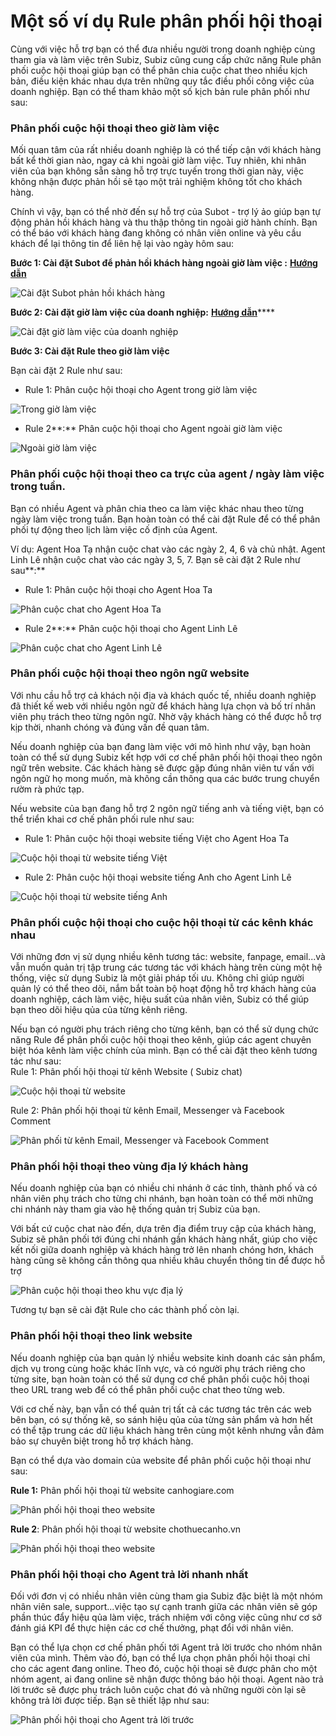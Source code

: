 # Một số ví dụ Rule phân phối hội thoại

Cùng với việc hỗ trợ bạn có thể đưa nhiều người trong doanh nghiệp cùng tham gia và làm việc trên Subiz, Subiz cũng cung cấp chức năng Rule phân phối cuộc hội thoại giúp bạn có thể phân chia cuộc chat theo nhiều kịch bản, điều kiện khác nhau dựa trên những quy tắc điều phối công việc của doanh nghiệp. Bạn có thể tham khảo một số kịch bản rule phân phối như sau:

### **Phân phối cuộc hội thoại theo giờ làm việc**

Mối quan tâm của rất nhiều doanh nghiệp là có thể tiếp cận với khách hàng bất kể thời gian nào, ngay cả khi ngoài giờ làm việc. Tuy nhiên, khi nhân viên của bạn không sẵn sàng hỗ trợ trực tuyến trong thời gian này, việc không nhận được phản hồi sẽ tạo một trải nghiệm không tốt cho khách hàng. 

Chính vì vậy, bạn có thể nhờ đến sự hỗ trợ của Subot - trợ lý ảo giúp bạn tự động phản hồi khách hàng và thu thập thông tin ngoài giờ hành chính. Bạn có thể báo với khách hàng đang không có nhân viên online và yêu cầu khách để lại thông tin để liên hệ lại vào ngày hôm sau:

**Bước 1: Cài đặt Subot để phản hồi khách hàng ngoài giờ làm việc :** [**Hướng dẫn**](https://help.subiz.com/bat-dau-voi-subiz/trien-khai-hoat-dong/subot-bot-tu-dong-tra-loi-va-hoi-thong-tin#subot-la-gi)

![C&#xE0;i &#x111;&#x1EB7;t Subot ph&#x1EA3;n h&#x1ED3;i kh&#xE1;ch h&#xE0;ng](../../../.gitbook/assets/assets_-lcrbjdxgv2cwmzzedgk_-lyqpvvnll_qrefkfkt-_-lyqpblv570yd3zrzlpv_screen-shot-2019-02-11-at-2.14.png)

**Bước 2: Cài đặt giờ làm việc của doanh nghiệp:** [**Hướng dẫn**](https://help.subiz.com/bat-dau-voi-subiz/trien-khai-hoat-dong/cai-dat-gio-lam-viec)\*\*\*\*

![C&#xE0;i &#x111;&#x1EB7;t gi&#x1EDD; l&#xE0;m vi&#x1EC7;c c&#x1EE7;a doanh nghi&#x1EC7;p](../../../.gitbook/assets/assets_-lcrbjdxgv2cwmzzedgk_-lyos43hszk6h4mbvjmm_-lyoz5v68mc1g5ed0y8e_business-hour-1.jpg)

**Bước 3: Cài đặt Rule theo giờ làm việc**

Bạn cài đặt 2 Rule như sau:

* Rule 1: Phân cuộc hội thoại cho Agent trong giờ làm việc

![Trong gi&#x1EDD; l&#xE0;m vi&#x1EC7;c](../../../.gitbook/assets/rule-phan-phoi-trong-gio.png)

* Rule 2**:** Phân cuộc hội thoại cho Agent ngoài giờ làm việc

![Ngo&#xE0;i gi&#x1EDD; l&#xE0;m vi&#x1EC7;c](../../../.gitbook/assets/rule-phan-phoi-ngoai-gio.png)

### **Phân phối cuộc hội thoại theo ca trực của agent / ngày làm việc trong tuần.**

Bạn có nhiều Agent và phân chia theo ca làm việc khác nhau theo từng ngày làm việc trong tuần. Bạn hoàn toàn có thể cài đặt Rule để có thể phân phối tự động theo lịch làm việc cố định của Agent.

Ví dụ: Agent Hoa Tạ nhận cuộc chat vào các ngày 2, 4, 6 và chủ nhật. Agent Linh Lê nhận cuộc chat vào các ngày 3, 5, 7. Bạn sẽ cài đặt 2 Rule như sau**:**

* Rule 1: Phân cuộc hội thoại cho Agent Hoa Ta

![Ph&#xE2;n cu&#x1ED9;c chat cho Agent Hoa Ta](../../../.gitbook/assets/phan-cuoc-chat-ngay-chan-cho-hoa-ta.png)

* Rule 2**:** Phân cuộc hội thoại cho Agent Linh Lê

![Ph&#xE2;n cu&#x1ED9;c chat cho Agent Linh L&#xEA;](../../../.gitbook/assets/phan-cuoc-chat-ngay-le-cho-linh.png)

### **Phân phối cuộc hội thoại theo ngôn ngữ website**

Với nhu cầu hỗ trợ cả khách nội địa và khách quốc tế, nhiều doanh nghiệp đã thiết kế web với nhiều ngôn ngữ để khách hàng lựa chọn và bố trí nhân viên phụ trách theo từng ngôn ngữ. Nhờ vậy khách hàng có thể được hỗ trợ kịp thời, nhanh chóng và đúng vấn đề quan tâm.

Nếu doanh nghiệp của bạn đang làm việc với mô hình như vậy, bạn hoàn toàn có thể sử dụng Subiz kết hợp với cơ chế phân phối hội thoại theo ngôn ngữ trên website. Các khách hàng sẽ được gặp đúng nhân viên tư vấn với ngôn ngữ họ mong muốn, mà không cần thông qua các bước trung chuyển rườm rà phức tạp. 

Nếu website của bạn đang hỗ trợ 2 ngôn ngữ tiếng anh và tiếng việt, bạn có thể triển khai cơ chế phân phối rule như sau:

* Rule 1: Phân cuộc hội thoại website tiếng Việt cho Agent Hoa Ta

![Cu&#x1ED9;c h&#x1ED9;i tho&#x1EA1;i t&#x1EEB; website ti&#x1EBF;ng Vi&#x1EC7;t](../../../.gitbook/assets/phan-chat-website-tieng-viet-cho-agent-hoa-ta.png)

* Rule 2: Phân cuộc hội thoại website tiếng Anh cho Agent Linh Lê

![Cu&#x1ED9;c h&#x1ED9;i tho&#x1EA1;i t&#x1EEB; website ti&#x1EBF;ng Anh](../../../.gitbook/assets/phan-chat-website-tieng-anh-cho-agent-linh.png)

### Phân phối cuộc hội thoại cho cuộc hội thoại từ các kênh khác nhau

Với những đơn vị sử dụng nhiều kênh tương tác: website, fanpage, email...và vẫn muốn quản trị tập trung các tương tác với khách hàng trên cùng một hệ thống, việc sử dụng Subiz là một giải pháp tối ưu. Không chỉ giúp người quản lý có thể theo dõi, nắm bắt toàn bộ hoạt động hỗ trợ khách hàng của doanh nghiệp, cách làm việc, hiệu suất của nhân viên, Subiz có thể giúp bạn theo dõi hiệu qủa của từng kênh riêng.

Nếu bạn có người phụ trách riêng cho từng kênh, bạn có thể sử dụng chức năng Rule để phân phối cuộc hội thoại theo kênh, giúp các agent chuyên biệt hóa kênh làm việc chính của mình. Bạn có thể cài đặt theo kênh tương tác như sau:  
Rule 1: Phân phối hội thoại từ kênh Website \( Subiz chat\)

![Cu&#x1ED9;c h&#x1ED9;i tho&#x1EA1;i t&#x1EEB; website](../../../.gitbook/assets/phan-rule-kenh-website-cho-chi.png)

Rule 2: Phân phối hội thoại từ kênh Email, Messenger và Facebook Comment

![Ph&#xE2;n ph&#x1ED1;i t&#x1EEB; k&#xEA;nh Email, Messenger v&#xE0; Facebook Comment](../../../.gitbook/assets/phan-phoi-hoi-thoai-theo-kenh-fanpagepng.png)

### Phân phối hội thoại theo vùng địa lý khách hàng 

Nếu doanh nghiệp của bạn có nhiều chi nhánh ở các tỉnh, thành phố và có nhân viên phụ trách cho từng chi nhánh, bạn hoàn toàn có thể mời những chi nhánh này tham gia vào hệ thống quản trị Subiz của bạn. 

Với bất cứ cuộc chat nào đến, dựa trên địa điểm truy cập của khách hàng, Subiz sẽ phân phối tới đúng chi nhánh gần khách hàng nhất, giúp cho việc kết nối giữa doanh nghiệp và khách hàng trở lên nhanh chóng hơn, khách hàng cũng sẽ không cần thông qua nhiều khâu chuyển thông tin để được hỗ trợ

![Ph&#xE2;n cu&#x1ED9;c h&#x1ED9;i tho&#x1EA1;i theo khu v&#x1EF1;c &#x111;&#x1ECB;a l&#xFD;](../../../.gitbook/assets/phan-chat-theo-tp.png)

Tương tự bạn sẽ cài đặt Rule cho các thành phố còn lại.

### Phân phối hội thoại theo link website

Nếu doanh nghiệp của bạn quản lý nhiều website kinh doanh các sản phẩm, dịch vụ trong cùng hoặc khác lĩnh vực, và có người phụ trách riêng cho từng site, bạn hoàn toàn có thể sử dụng cơ chế phân phối cuộc hôị thoại theo URL trang web để có thể phân phối cuộc chat theo từng web.

Với cơ chế này, bạn vẫn có thể quản trị tất cả các tương tác trên các web bên bạn, có sự thống kê, so sánh hiệu qủa của từng sản phẩm và hơn hết có thể tập trung các dữ liệu khách hàng trên cùng một kênh nhưng vẫn đảm bảo sự chuyên biệt trong hỗ trợ khách hàng.

Bạn có thể dựa vào domain của website để phân phối cuộc hội thoại như sau:

  
**Rule 1:** Phân phối hội thoại từ website canhogiare.com

![Ph&#xE2;n ph&#x1ED1;i h&#x1ED9;i tho&#x1EA1;i theo website](../../../.gitbook/assets/phan-phoi-hoi-thoai-theo-website-cu-the1.png)

**Rule 2**: Phân phối hội thoại từ website chothuecanho.vn

![Ph&#xE2;n ph&#x1ED1;i h&#x1ED9;i tho&#x1EA1;i theo website](../../../.gitbook/assets/phan-phoi-cuoc-chat-theo-link-website.png)

### Phân phối hội thoại cho Agent trả lời nhanh nhất

Đối với đơn vị có nhiều nhân viên cùng tham gia Subiz đặc biệt là một nhóm nhân viên sale, support...việc tạo sự cạnh tranh giữa các nhân viên sẽ góp phần thúc đẩy hiệu qủa làm việc, trách nhiệm với công việc cũng như cơ sở đánh giá KPI để thực hiện các cơ chế thưởng, phạt đổi với nhân viên.

Bạn có thể lựa chọn cơ chế phân phối tới Agent trả lời trước cho nhóm nhân viên của mình. Thêm vào đó, bạn có thể lựa chọn phân phối hội thoại chỉ cho các agent đang online. Theo đó, cuộc hội thoại sẽ được phân cho một nhóm agent, ai đang online sẽ nhận được thông báo hội thoại. Agent nào trả lời trước sẽ được phụ trách luôn cuộc chat đó và những người còn lại sẽ không trả lời được tiếp. Bạn sẽ thiết lập như sau:

![Ph&#xE2;n ph&#x1ED1;i h&#x1ED9;i tho&#x1EA1;i cho Agent tr&#x1EA3; l&#x1EDD;i tr&#x1B0;&#x1EDB;c](../../../.gitbook/assets/rule-phan-phoi-trong-gio-agent-tra-loi-truoc.png)


